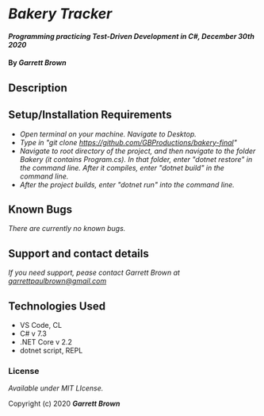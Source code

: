 # _Bakery Tracker_

#### _Programming practicing Test-Driven Development in C#, December 30th 2020_

#### By _**Garrett Brown**_

## Description


## Setup/Installation Requirements

* _Open terminal on your machine. Navigate to Desktop._
* _Type in "git clone https://github.com/GBProductions/bakery-final"_
* _Navigate to root directory of the project, and then navigate to the folder Bakery (it contains Program.cs). In that folder, enter "dotnet restore" in the command line. After it compiles, enter "dotnet build" in the command line._
* _After the project builds, enter "dotnet run" into the command line._


## Known Bugs

_There are currently no known bugs._

## Support and contact details

_If you need support, pease contact Garrett Brown at <garrettpaulbrown@gmail.com>_

## Technologies Used
* VS Code, CL
* C# v 7.3
* .NET Core v 2.2
* dotnet script, REPL

### License

*Available under MIT LIcense.*

Copyright (c) 2020 **_Garrett Brown_**